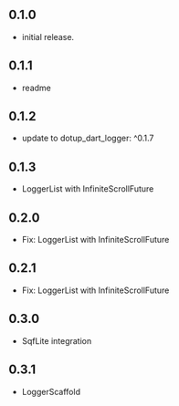 ## 0.1.0

* initial release.

## 0.1.1

* readme

## 0.1.2

* update to dotup_dart_logger: ^0.1.7

## 0.1.3

* LoggerList with InfiniteScrollFuture

## 0.2.0

* Fix: LoggerList with InfiniteScrollFuture

## 0.2.1

* Fix: LoggerList with InfiniteScrollFuture

## 0.3.0

* SqfLite integration

## 0.3.1

* LoggerScaffold
